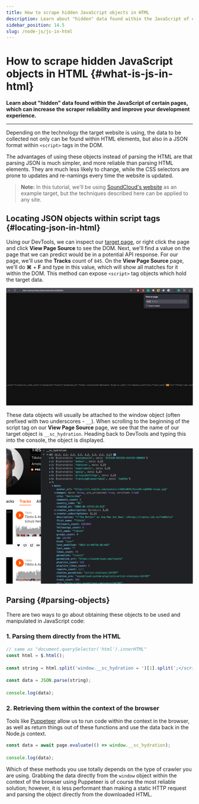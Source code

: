 ```yaml
---
title: How to scrape hidden JavaScript objects in HTML
description: Learn about "hidden" data found within the JavaScript of certain pages, which can increase the scraper reliability and improve your development experience.
sidebar_position: 14.5
slug: /node-js/js-in-html
---
```


# How to scrape hidden JavaScript objects in HTML {#what-is-js-in-html}

**Learn about "hidden" data found within the JavaScript of certain pages, which can increase the scraper reliability and improve your development experience.**

---

Depending on the technology the target website is using, the data to be collected not only can be found within HTML elements, but also in a JSON format within `<script>` tags in the DOM.

The advantages of using these objects instead of parsing the HTML are that parsing JSON is much simpler, and more reliable than parsing HTML elements. They are much less likely to change, while the CSS selectors are prone to updates and re-namings every time the website is updated.

> **Note:** In this tutorial, we'll be using [SoundCloud's website](https://soundcloud.com) as an example target, but the techniques described here can be applied to any site.

## Locating JSON objects within script tags {#locating-json-in-html}

Using our DevTools, we can inspect our [target page](https://soundcloud.com/tiesto/tracks), or right click the page and click **View Page Source** to see the DOM. Next, we'll find a value on the page that we can predict would be in a potential API response. For our page, we'll use the **Tracks** count of `845`. On the **View Page Source** page, we'll do **⌘** + **F** and type in this value, which will show all matches for it within the DOM. This method can expose `<script>` tag objects which hold the target data.

![Find the value within the DOM using CMD + F](./images/view-845.png)

These data objects will usually be attached to the window object (often prefixed with two underscores - `__`). When scrolling to the beginning of the script tag on our **View Page Source** page, we see that the name of our target object is `__sc_hydration`. Heading back to DevTools and typing this into the console, the object is displayed.

![View the target data in the window object using the console in DevTools](./images/view-object-in-window.png)

## Parsing {#parsing-objects}

There are two ways to go about obtaining these objects to be used and manipulated in JavaScript code:

### 1. Parsing them directly from the HTML

```js
// same as "document.querySelector('html').innerHTML"
const html = $.html();

const string = html.split('window.__sc_hydration = ')[1].split(';</script>')[0];

const data = JSON.parse(string);

console.log(data);
```

### 2. Retrieving them within the context of the browser

Tools like [Puppeteer](https://github.com/puppeteer/puppeteer) allow us to run code within the context in the browser, as well as return things out of these functions and use the data back in the Node.js context.

```js
const data = await page.evaluate(() => window.__sc_hydration);

console.log(data);
```

Which of these methods you use totally depends on the type of crawler you are using. Grabbing the data directly from the `window` object within the context of the browser using Puppeteer is of course the most reliable solution; however, it is less performant than making a static HTTP request and parsing the object directly from the downloaded HTML.

